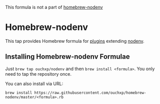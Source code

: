 This formula is not a part of [homebrew-nodenv](https://github.com/nodenv/homebrew-nodenv)

# Homebrew-nodenv

This tap provides Homebrew formula for [plugins](https://github.com/ouchxp/nodenv-nvmrc) extending [nodenv](https://github.com/nodenv/nodenv).

## Installing Homebrew-nodenv Formulae
Just `brew tap ouchxp/nodenv` and then `brew install <formula>`. You only need to tap the repository once.

You can also install via URL:

```
brew install https://raw.githubusercontent.com/ouchxp/homebrew-nodenv/master/<formula>.rb
```
